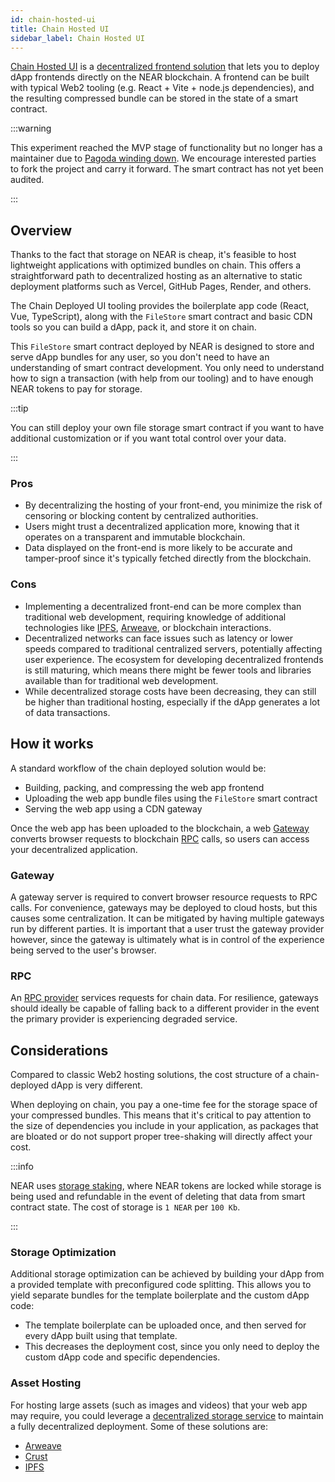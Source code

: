 ```yaml
---
id: chain-hosted-ui
title: Chain Hosted UI
sidebar_label: Chain Hosted UI
---
```


[Chain Hosted UI](https://github.com/near/chain-deployed-ui) is a [decentralized frontend solution](frontend.md#decentralized-frontend-solutions) that lets you to deploy dApp frontends directly on the NEAR blockchain. A frontend can be built with typical Web2 tooling (e.g. React + Vite + node.js dependencies), and the resulting compressed bundle can be stored in the state of a smart contract.

:::warning

This experiment reached the MVP stage of functionality but no longer has a maintainer due to [Pagoda winding down](https://docs.near.org/blog/2024-08-13-pagoda-services).
We encourage interested parties to fork the project and carry it forward. The smart contract has not yet been audited.

:::

## Overview

Thanks to the fact that storage on NEAR is cheap, it's feasible to host lightweight applications with optimized bundles on chain. This offers a straightforward path to decentralized hosting as an alternative to static deployment platforms such as Vercel, GitHub Pages, Render, and others.

The Chain Deployed UI tooling provides the boilerplate app code (React, Vue, TypeScript), along with the `FileStore` smart contract and basic CDN tools so you can build a dApp, pack it, and store it on chain.

This `FileStore` smart contract deployed by NEAR is designed to store and serve dApp bundles for any user, so you don't need to have an understanding of smart contract development. You only need to understand how to sign a transaction (with help from our tooling) and to have enough NEAR tokens to pay for storage.

:::tip

You can still deploy your own file storage smart contract if you want to have additional customization or if you want total control over your data.

:::

### Pros

- By decentralizing the hosting of your front-end, you minimize the risk of censoring or blocking content by centralized authorities.
- Users might trust a decentralized application more, knowing that it operates on a transparent and immutable blockchain.
- Data displayed on the front-end is more likely to be accurate and tamper-proof since it's typically fetched directly from the blockchain.

### Cons

- Implementing a decentralized front-end can be more complex than traditional web development, requiring knowledge of additional technologies like [IPFS](https://ipfs.tech), [Arweave](https://arweave.org), or blockchain interactions.
- Decentralized networks can face issues such as latency or lower speeds compared to traditional centralized servers, potentially affecting user experience.
The ecosystem for developing decentralized frontends is still maturing, which means there might be fewer tools and libraries available than for traditional web development.
- While decentralized storage costs have been decreasing, they can still be higher than traditional hosting, especially if the dApp generates a lot of data transactions.

## How it works

A standard workflow of the chain deployed solution would be:
- Building, packing, and compressing the web app frontend
- Uploading the web app bundle files using the `FileStore` smart contract
- Serving the web app using a CDN gateway

Once the web app has been uploaded to the blockchain, a web [Gateway](#gateway) converts browser requests to blockchain [RPC](#rpc) calls, so users can access your decentralized application.

### Gateway

A gateway server is required to convert browser resource requests to RPC calls. For convenience, gateways may be deployed to cloud hosts, but this causes some centralization. It can be mitigated by having multiple gateways run by different parties. It is important that a user trust the gateway provider however, since the gateway is ultimately what is in control of the experience being served to the user's browser.

### RPC

An [RPC provider](../../5.api/rpc/providers.md) services requests for chain data. For resilience, gateways should ideally be capable of falling back to a different provider in the event the primary provider is experiencing degraded service.

## Considerations

Compared to classic Web2 hosting solutions, the cost structure of a chain-deployed dApp is very different.

When deploying on chain, you pay a one-time fee for the storage space of your compressed bundles. This means that it's critical to pay attention to the size of dependencies you include in your application, as packages that are bloated or do not support proper tree-shaking will directly affect your cost.

:::info

NEAR uses [storage staking](../../1.concepts/storage/storage-staking.md), where NEAR tokens are locked while storage is being used and refundable in the event of deleting that data from smart contract state. The cost of storage is `1 NEAR` per `100 Kb`.

:::

### Storage Optimization

Additional storage optimization can be achieved by building your dApp from a provided template with preconfigured code splitting. This allows you to yield separate bundles for the template boilerplate and the custom dApp code:
- The template boilerplate can be uploaded once, and then served for every dApp built using that template.
- This decreases the deployment cost, since you only need to deploy the custom dApp code and specific dependencies.

### Asset Hosting

For hosting large assets (such as images and videos) that your web app may require, you could leverage a [decentralized storage service](../../1.concepts/storage/decentralized-storage.md) to maintain a fully decentralized deployment. Some of these solutions are:
- [Arweave](https://arweave.org)
- [Crust](https://crust.network)
- [IPFS](https://ipfs.tech)
